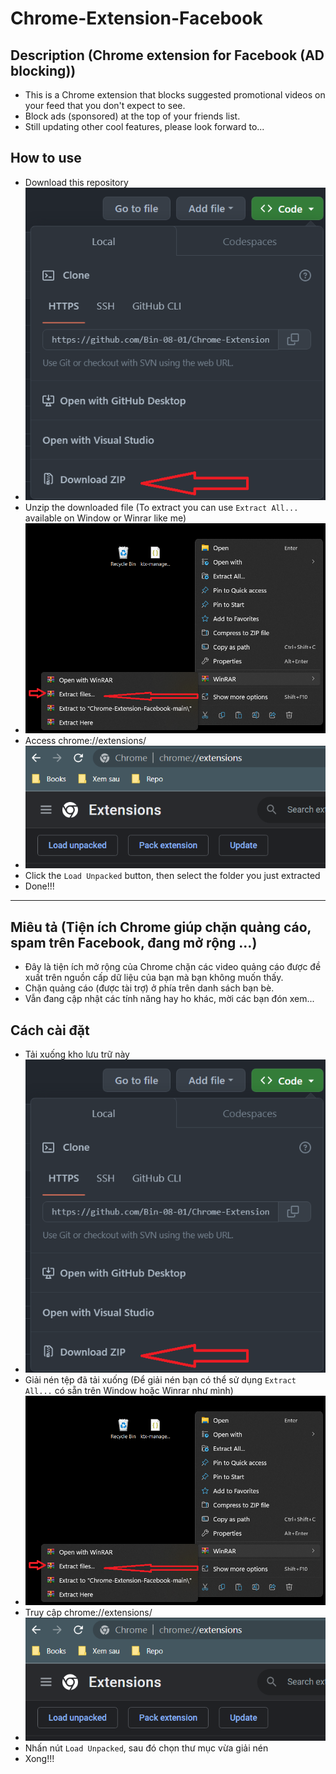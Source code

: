 # Chrome-Extension-Facebook
## Description (Chrome extension for Facebook (AD blocking))
- This is a Chrome extension that blocks suggested promotional videos on your feed that you don't expect to see.
- Block ads (sponsored) at the top of your friends list.
- Still updating other cool features, please look forward to...
## How to use
- Download this repository 
- ![alt text](https://github.com/Bin-08-01/Chrome-Extension-Facebook/blob/main/picture/Picture1.png?raw=true)
- Unzip the downloaded file (To extract you can use ``Extract All...`` available on Window or Winrar like me)
- ![alt text](https://github.com/Bin-08-01/Chrome-Extension-Facebook/blob/main/picture/picture2.png?raw=true)
- Access chrome://extensions/ 
- ![alt text](https://github.com/Bin-08-01/Chrome-Extension-Facebook/blob/main/picture/picture3.png?raw=true)
- Click the ``Load Unpacked`` button, then select the folder you just extracted 
- Done!!!
-----------------------------------------------------------------------------------------------------------------------------------------
## Miêu tả (Tiện ích Chrome giúp chặn quảng cáo, spam trên Facebook, đang mở rộng ...)
- Đây là tiện ích mở rộng của Chrome chặn các video quảng cáo được đề xuất trên nguồn cấp dữ liệu của bạn mà bạn không muốn thấy.
- Chặn quảng cáo (được tài trợ) ở phía trên danh sách bạn bè.
- Vẫn đang cập nhật các tính năng hay ho khác, mời các bạn đón xem...
## Cách cài đặt
- Tải xuống kho lưu trữ này
- ![văn bản thay thế](https://github.com/Bin-08-01/Chrome-Extension-Facebook/blob/main/picture/Picture1.png?raw=true)
- Giải nén tệp đã tải xuống (Để giải nén bạn có thể sử dụng ``Extract All...`` có sẵn trên Window hoặc Winrar như mình)
- ![alt text](https://github.com/Bin-08-01/Chrome-Extension-Facebook/blob/main/picture/picture2.png?raw=true)
- Truy cập chrome://extensions/ 
- ![alt text](https://github.com/Bin-08-01/Chrome-Extension-Facebook/blob/main/picture/picture3.png?raw=true)
- Nhấn nút ``Load Unpacked``, sau đó chọn thư mục vừa giải nén
- Xong!!!
